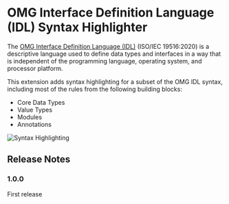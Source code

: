 # OMG Interface Definition Language (IDL) Syntax Highlighter

The [OMG Interface Definition Language (IDL)](https://www.omg.org/spec/IDL)
(ISO/IEC 19516:2020) is a descriptive language used to define data types and
interfaces in a way that is independent of the programming language, operating
system, and processor platform.

This extension adds syntax highlighting for a subset of the OMG IDL syntax,
including most of the rules from the following building blocks:

* Core Data Types
* Value Types
* Modules
* Annotations

![Syntax Highlighting](https://raw.githubusercontent.com/rticommunity/vscode-omg-idl/master/images/hello_world_idl.png)

## Release Notes

### 1.0.0

First release
